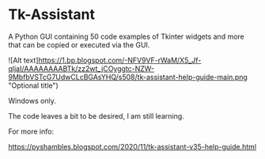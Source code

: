 # Tk-Assistant
A Python GUI containing 50 code examples of Tkinter widgets and more that can be copied or executed via the GUI.


![Alt text]https://1.bp.blogspot.com/-NFV9VF-rWaM/X5_Jf-qljaI/AAAAAAAABTk/zz2wt_jCOyggtc-NZW-9MbfbVSTcG7UdwCLcBGAsYHQ/s508/tk-assistant-help-guide-main.png "Optional title")

Windows only.

The code leaves a bit to be desired, I am still learning.

For more info:

https://pyshambles.blogspot.com/2020/11/tk-assistant-v35-help-guide.html
